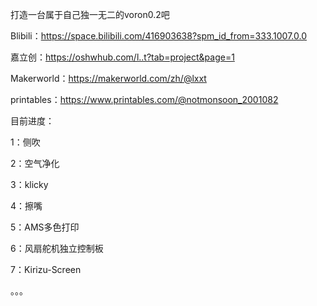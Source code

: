 打造一台属于自己独一无二的voron0.2吧

Blibili：https://space.bilibili.com/416903638?spm_id_from=333.1007.0.0

嘉立创：https://oshwhub.com/l..t?tab=project&page=1

Makerworld：https://makerworld.com/zh/@lxxt

printables：https://www.printables.com/@notmonsoon_2001082

目前进度：

1：侧吹

2：空气净化

3：klicky

4：擦嘴

5：AMS多色打印

6：风扇舵机独立控制板

7：Kirizu-Screen

。。。
